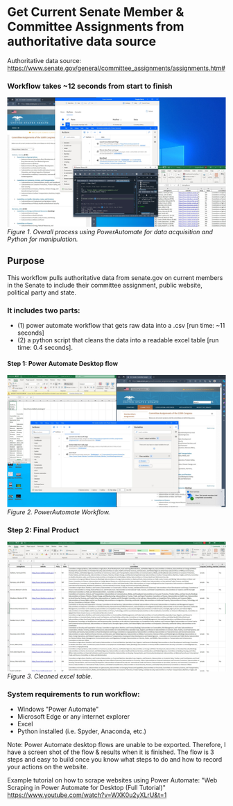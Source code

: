 # Get Current Senate Member & Committee Assignments from authoritative data source

Authoritative data source: https://www.senate.gov/general/committee_assignments/assignments.htm#

### Workflow takes ~12 seconds from start to finish 
![](https://github.com/daeberly/Get-Clean-Current-Senate-Member-Committee-Info/blob/main/workflow_start_to_finish.JPG)
*Figure 1. Overall process using PowerAutomate for data acquisition and Python for manipulation.*

## Purpose
This workflow pulls authoritative data from senate.gov on current members in the Senate to include their committee assignment, public website, political party and state. 

### It includes two parts: 
- (1) power automate workflow that gets raw data into a .csv [run time: ~11 seconds] <br />
- (2) a python script that cleans the data into a readable excel table [run time: 0.4 seconds].

#### Step 1: Power Automate Desktop flow
![](https://github.com/daeberly/Get-Clean-Current-Senate-Member-Committee-Info/blob/main/power_automate_flow.JPG)
*Figure 2. PowerAutomate Workflow.*

### Step 2: Final Product
![](https://github.com/daeberly/Get-Clean-Current-Senate-Member-Committee-Info/blob/main/final.JPG)
*Figure 3. Cleaned excel table.*

### System requirements to run workflow:
- Windows "Power Automate"
- Microsoft Edge or any internet explorer
- Excel
- Python installed (i.e. Spyder, Anaconda, etc.)

Note: Power Automate desktop flows are unable to be exported. Therefore, I have a screen shot of the flow & results when it is finished. The flow is 3 steps and easy to build once you know what steps to do and how to record your actions on the website. 

Example tutorial on how to scrape websites using Power Automate: "Web Scraping in Power Automate for Desktop (Full Tutorial)" https://www.youtube.com/watch?v=WXK0u2yXLrU&t=1